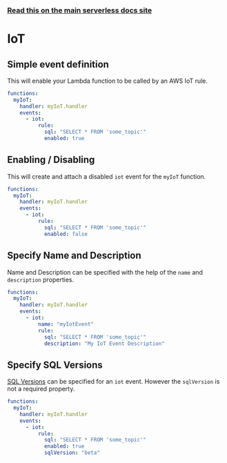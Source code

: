 <!--
title: Serverless Framework - AWS Lambda Events - IoT
menuText: IoT
menuOrder: 7
description:  Setting up AWS IoT Events with AWS Lambda via the Serverless Framework
layout: Doc
-->

<!-- DOCS-SITE-LINK:START automatically generated  -->
### [Read this on the main serverless docs site](https://www.serverless.com/framework/docs/providers/aws/events/iot)
<!-- DOCS-SITE-LINK:END -->

# IoT

## Simple event definition

This will enable your Lambda function to be called by an AWS IoT rule.

```yml
functions:
  myIoT:
    handler: myIoT.handler
    events:
      - iot:
          rule:
            sql: "SELECT * FROM 'some_topic'"
            enabled: true
```

## Enabling / Disabling

This will create and attach a disabled `iot` event for the `myIoT` function.

```yml
functions:
  myIoT:
    handler: myIoT.handler
    events:
      - iot:
          rule:
            sql: "SELECT * FROM 'some_topic'"
            enabled: false
```

## Specify Name and Description

Name and Description can be specified with the help of the `name` and `description` properties.

```yml
functions:
  myIoT:
    handler: myIoT.handler
    events:
      - iot:
          name: "myIotEvent"
          rule:
            sql: "SELECT * FROM 'some_topic'"
            description: "My IoT Event Description"
```

## Specify SQL Versions

[SQL Versions](http://docs.aws.amazon.com/iot/latest/developerguide/iot-rule-sql-version.html) can be specified for an `iot` event. However the `sqlVersion` is not a required property.

```yml
functions:
  myIoT:
    handler: myIoT.handler
    events:
      - iot:
          rule:
            sql: "SELECT * FROM 'some_topic'"
            enabled: true
            sqlVersion: "beta"
```
